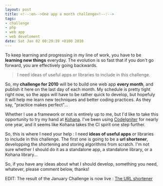```yaml
--- 
layout: post
title: <!--:en-->One app a month challenge<!--:-->
tags: 
- challenge
- php
- web app
- web develoment
date: Sat Jan 02 00:29:39 +0100 2010
---
```

To keep learning and progressing in my line of work, you have to be <strong>learning new things</strong> everyday. The evolution is so fast that if you don't go forward, you are effectively going backwards.
<blockquote>I need ideas of useful apps or libraries to include in this challenge.</blockquote>
So, my<strong> challenge for 2010</strong> will be to build one web app <strong>every month</strong>, and publish it here on the last day of each month. My schedule is pretty tight right now, so the apps will have to be rather quick to develop, but hopefuly it will help me learn new techniques and better coding practices. As they say, "practice makes perfect"...

Whether I use a framework or not is entirely up to me, but I'd like to take this opportunity to try my hand at <a href="http://www.kohanaphp.com/">Kohana</a>. I've been using <a href="http://codeigniter.com">CodeIgniter</a> for nearly one year, and it seems like Kohana takes the CI spirit one step further.

So, this is where I need your help : I need <strong>ideas of useful apps</strong> or libraries to include in this challenge. The first one is going to be a <strong>url shortener</strong>, developping the shortening and storing algorithms from scratch. I'm not sure whether I should do it as a standalone app, a standalone library, or a Kohana library...

So, if you have any ideas about what I should develop, something you need, whatever, please comment below, thanks!

EDIT: The result of the January Challenge is now live : <a href="http://6px.eu/smallurl">The URL shortener</a>
